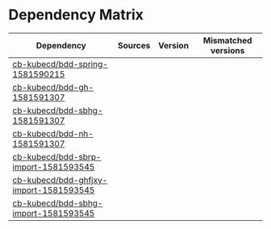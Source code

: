 # Dependency Matrix

Dependency | Sources | Version | Mismatched versions
---------- | ------- | ------- | -------------------
[cb-kubecd/bdd-spring-1581590215](https://github.com/cb-kubecd/bdd-spring-1581590215.git) |  | []() | 
[cb-kubecd/bdd-gh-1581591307](https://github.com/cb-kubecd/bdd-gh-1581591307.git) |  | []() | 
[cb-kubecd/bdd-sbhg-1581591307](https://github.com/cb-kubecd/bdd-sbhg-1581591307.git) |  | []() | 
[cb-kubecd/bdd-nh-1581591307](https://github.com/cb-kubecd/bdd-nh-1581591307.git) |  | []() | 
[cb-kubecd/bdd-sbrp-import-1581593545](https://github.com/cb-kubecd/bdd-sbrp-import-1581593545.git) |  | []() | 
[cb-kubecd/bdd-ghfjxy-import-1581593545](https://github.com/cb-kubecd/bdd-ghfjxy-import-1581593545.git) |  | []() | 
[cb-kubecd/bdd-sbhg-import-1581593545](https://github.com/cb-kubecd/bdd-sbhg-import-1581593545.git) |  | []() | 
